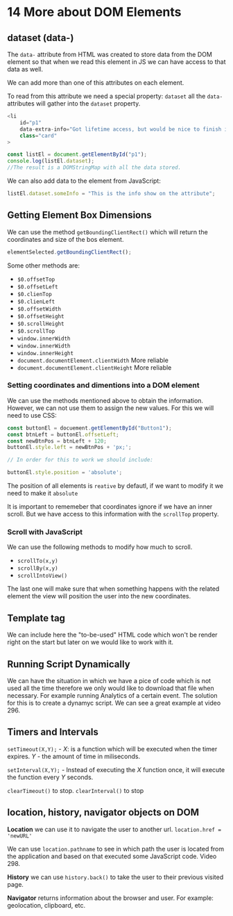 # 14 More about DOM Elements

## dataset (data-)

The `data-` attribute from HTML was created to store data from the DOM element so that when we read this element in JS we can have access to that data as well.

We can add more than one of this attributes on each element.

To read from this attribute we need a special property:
`dataset` all the `data-` attributes will gather into the `dataset` property.

```JavaScript
<li
    id="p1"
    data-extra-info="Got lifetime access, but would be nice to finish it soon!"
    class="card"
>

const listEl = document.getElementById("p1");
console.log(listEl.dataset);
//The result is a DOMStringMap with all the data stored.
```

We can also add data to the element from JavaScript:
```JavaScript
listEl.dataset.someInfo = "This is the info show on the attribute";
```

## Getting Element Box Dimensions

We can use the method `getBoundingClientRect()` which will return the coordinates and size of the bos element.

```JavaScript
elementSelected.getBoundingClientRect();
```

Some other methods are:
- `$0.offsetTop`
- `$0.offsetLeft`
- `$0.clienTop`
- `$0.clienLeft`
- `$0.offsetWidth`
- `$0.offsetHeight`
- `$0.scrollHeight`
- `$0.scrollTop`
- `window.innerWidth`
- `window.innerWidth`
- `window.innerHeight`
- `document.documentElement.clientWidth` More reliable
- `document.documentElement.clientHeight` More reliable

### Setting coordinates and dimentions into a DOM element

We can use the methods mentioned above to obtain the information. However, we can not use them to assign the new values. For this we will need to use CSS:

```JavaScript
const buttonEl = docuement.getElementById("Button1");
const btnLeft = buttonEl.offsetLeft;
const newBtnPos = btnLeft + 120;
buttonEl.style.left = newBtnPos + 'px;';

// In order for this to work we should include:

buttonEl.style.position = 'absolute';
```

The position of all elements is `reative` by defautl, if we want to modify it we need to make it `absolute`

It is important to rememeber that coordinates ignore if we have an inner scroll. But we have access to this information with the `scrollTop` property.

### Scroll with JavaScript

We can use the following methods to modify how much to scroll.
- `scrollTo(x,y)`
- `scrollBy(x,y)`
- `scrollIntoView()`

The last one will make sure that when something happens with the related element the view will position the user into the new coordinates.

## Template tag

We can include here the "to-be-used" HTML code which won't be render right on the start but later on we would like to work with it.

## Running Script Dynamically

We can have the situation in which we have a pice of code which is not used all the time therefore we only would like to download that file when necessary. For example running Analytics of a certain event. The solution for this is to create a dynamyc script. We can see a great example at video 296.

## Timers and Intervals

`setTimeout(X,Y);` - *X*: is a function which will be executed when the timer expires. *Y* - the amount of time in miliseconds.

`setInterval(X,Y);` - Instead of executing the *X* function once, it will execute the function every *Y* seconds.

`clearTimeout()` to stop.
`clearInterval()` to stop

## location, history, navigator objects on DOM

**Location** we can use it to navigate the user to another url. `location.href = 'newURL'`

We can use `location.pathname` to see in which path the user is located from the application and based on that executed some JavaScript code. Video 298.

**History**  we can use `history.back()` to take the user to their previous visited page.

**Navigator** returns information about the browser and user. For example: geolocation, clipboard, etc.